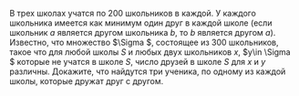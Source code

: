 В трех школах учатся по 200 школьников в каждой. У каждого школьника имеется как минимум один друг в каждой школе (если школьник $a$ является другом школьника $b$, то $b$ является другом $a)$. Известно, что множество $\Sigma $, состоящее из 300 школьников, такое что для любой школы $S$ и любых двух школьников $x$, $y\in \Sigma $ которые не учатся в школе $S$, число друзей в школе $S$ для $x$ и $y$ различны. Докажите, что найдутся три ученика, по одному из каждой школы, которые дружат друг с другом.